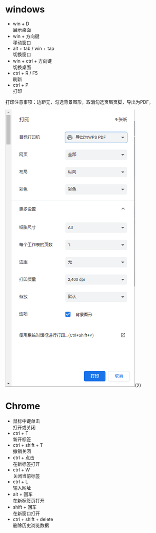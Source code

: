 # windows

* win + D   
展示桌面
* win + 方向键   
移动窗口
* alt + tab / win + tap   
切换窗口
* win + ctrl + 方向键   
切换桌面
* ctrl + R / F5  
刷新
* ctrl + P  
打印

打印注意事项：边距无，勾选背景图形，取消勾选页眉页脚，导出为PDF。

![image](../images2/67/2.png)(2)

# Chrome

* 鼠标中键单击  
打开或关闭
* ctrl + T   
新开标签
* ctrl + shift + T  
撤销关闭
* ctrl + 点击  
在新标签打开
* ctrl + W  
关闭当前标签
* ctrl + L  
输入网址
* alt + 回车  
在新标签页打开
* shift + 回车  
在新窗口打开
* ctrl + shift + delete  
删除历史浏览数据
